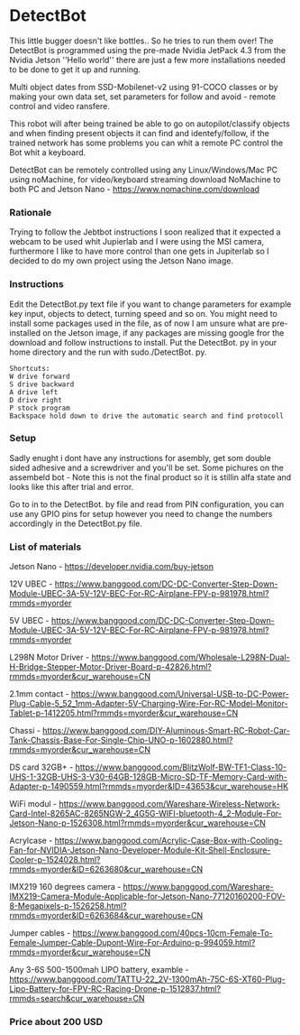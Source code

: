 # DetectBot
This little bugger doesn't like bottles.. So he tries to run them over!
The DetectBot is programmed using the pre-made Nvidia JetPack 4.3 from the Nvidia Jetson ''Hello world'' there are just a few more installations needed to be done to get it up and running.


Multi object dates from SSD-Mobilenet-v2 using 91-COCO classes or by making your own data set, set parameters for follow and avoid - remote control and video ransfere.


This robot will after being trained be able to go on autopilot/classify objects and when finding present objects it can find and identefy/follow, if the trained network has some problems you can whit a remote PC control the Bot whit a keyboard.


DetectBot can be remotely controlled using any Linux/Windows/Mac PC using noMachine,
for video/keyboard streaming download NoMachine to both PC and Jetson Nano - https://www.nomachine.com/download

### Rationale
Trying to follow the Jebtbot instructions I soon realized that it expected a webcam to be used whit Jupierlab and I were using the MSI camera, furthermore I like to have more control than one gets in Jupiterlab so I decided to do my own project using the Jetson Nano image.

### Instructions
Edit the DetectBot.py text file if you want to change parameters for example key input, objects to detect, turning speed and so on.
You might need to install some packages used in the file, as of now I am unsure what are pre-installed on the Jetson image, if any packages are missing google fror the download and follow instructions to install.
Put the DetectBot. py in your home directory and the run with sudo./DetectBot. py.

	Shortcuts:
	W drive forward
	S drive backward
	A drive left
	D drive right
	P stock program
	Backspace hold down to drive the automatic search and find protocoll

### Setup
Sadly enught i dont have any instructions for asembly, get som double sided adhesive and a screwdriver and you'll be set. Some pichures on the assembeld bot - Note this is not the final product so it is stillin alfa state and looks like this after trial and error.

Go to in to the DetectBot. by file and read from PIN configuration, you can use any GPIO pins for setup however you need to change the numbers accordingly in the DetectBot.py file.

### List of materials

Jetson Nano - https://developer.nvidia.com/buy-jetson

12V UBEC - https://www.banggood.com/DC-DC-Converter-Step-Down-Module-UBEC-3A-5V-12V-BEC-For-RC-Airplane-FPV-p-981978.html?rmmds=myorder

5V UBEC - https://www.banggood.com/DC-DC-Converter-Step-Down-Module-UBEC-3A-5V-12V-BEC-For-RC-Airplane-FPV-p-981978.html?rmmds=myorder

L298N Motor Driver - https://www.banggood.com/Wholesale-L298N-Dual-H-Bridge-Stepper-Motor-Driver-Board-p-42826.html?rmmds=myorder&cur_warehouse=CN

2.1mm contact - https://www.banggood.com/Universal-USB-to-DC-Power-Plug-Cable-5_52_1mm-Adapter-5V-Charging-Wire-For-RC-Model-Monitor-Tablet-p-1412205.html?rmmds=myorder&cur_warehouse=CN

Chassi - https://www.banggood.com/DIY-Aluminous-Smart-RC-Robot-Car-Tank-Chassis-Base-For-Single-Chip-UNO-p-1602880.html?rmmds=myorder&cur_warehouse=CN

DS card 32GB+ - https://www.banggood.com/BlitzWolf-BW-TF1-Class-10-UHS-1-32GB-UHS-3-V30-64GB-128GB-Micro-SD-TF-Memory-Card-with-Adapter-p-1490559.html?rmmds=myorder&ID=43653&cur_warehouse=HK

WiFi modul - https://www.banggood.com/Wareshare-Wireless-Network-Card-Intel-8265AC-8265NGW-2_4G5G-WIFI-bluetooth-4_2-Module-For-Jetson-Nano-p-1526308.html?rmmds=myorder&cur_warehouse=CN

Acrylcase - https://www.banggood.com/Acrylic-Case-Box-with-Cooling-Fan-for-NVIDIA-Jetson-Nano-Developer-Module-Kit-Shell-Enclosure-Cooler-p-1524028.html?rmmds=myorder&ID=6263680&cur_warehouse=CN

IMX219 160 degrees camera - https://www.banggood.com/Wareshare-IMX219-Camera-Module-Applicable-for-Jetson-Nano-77120160200-FOV-8-Megapixels-p-1526258.html?rmmds=myorder&ID=6263684&cur_warehouse=CN

Jumper cables - https://www.banggood.com/40pcs-10cm-Female-To-Female-Jumper-Cable-Dupont-Wire-For-Arduino-p-994059.html?rmmds=myorder&cur_warehouse=CN

Any 3-6S 500-1500mah LIPO battery, examble - https://www.banggood.com/TATTU-22_2V-1300mAh-75C-6S-XT60-Plug-Lipo-Battery-for-FPV-RC-Racing-Drone-p-1512837.html?rmmds=search&cur_warehouse=CN

### Price about 200 USD
